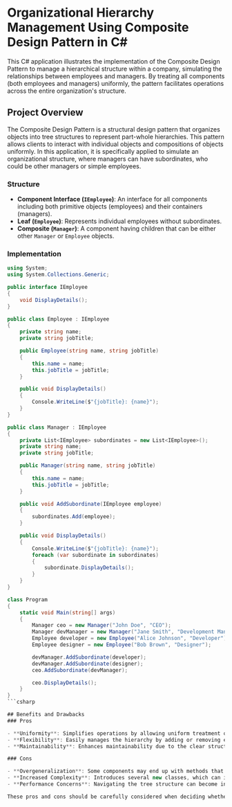 # Organizational Hierarchy Management Using Composite Design Pattern in C#

This C# application illustrates the implementation of the Composite Design Pattern to manage a hierarchical structure within a company, simulating the relationships between employees and managers. By treating all components (both employees and managers) uniformly, the pattern facilitates operations across the entire organization's structure.

## Project Overview

The Composite Design Pattern is a structural design pattern that organizes objects into tree structures to represent part-whole hierarchies. This pattern allows clients to interact with individual objects and compositions of objects uniformly. In this application, it is specifically applied to simulate an organizational structure, where managers can have subordinates, who could be other managers or simple employees.

### Structure

- **Component Interface (`IEmployee`)**: An interface for all components including both primitive objects (employees) and their containers (managers).
- **Leaf (`Employee`)**: Represents individual employees without subordinates.
- **Composite (`Manager`)**: A component having children that can be either other `Manager` or `Employee` objects.

### Implementation

```csharp
using System;
using System.Collections.Generic;

public interface IEmployee
{
    void DisplayDetails();
}

public class Employee : IEmployee
{
    private string name;
    private string jobTitle;

    public Employee(string name, string jobTitle)
    {
        this.name = name;
        this.jobTitle = jobTitle;
    }

    public void DisplayDetails()
    {
        Console.WriteLine($"{jobTitle}: {name}");
    }
}

public class Manager : IEmployee
{
    private List<IEmployee> subordinates = new List<IEmployee>();
    private string name;
    private string jobTitle;

    public Manager(string name, string jobTitle)
    {
        this.name = name;
        this.jobTitle = jobTitle;
    }

    public void AddSubordinate(IEmployee employee)
    {
        subordinates.Add(employee);
    }

    public void DisplayDetails()
    {
        Console.WriteLine($"{jobTitle}: {name}");
        foreach (var subordinate in subordinates)
        {
            subordinate.DisplayDetails();
        }
    }
}

class Program
{
    static void Main(string[] args)
    {
        Manager ceo = new Manager("John Doe", "CEO");
        Manager devManager = new Manager("Jane Smith", "Development Manager");
        Employee developer = new Employee("Alice Johnson", "Developer");
        Employee designer = new Employee("Bob Brown", "Designer");

        devManager.AddSubordinate(developer);
        devManager.AddSubordinate(designer);
        ceo.AddSubordinate(devManager);

        ceo.DisplayDetails();
    }
}
```csharp

## Benefits and Drawbacks
### Pros

- **Uniformity**: Simplifies operations by allowing uniform treatment of both simple and complex elements. This uniformity is crucial for maintaining consistency in how every part of the organizational hierarchy is managed, regardless of its complexity.
- **Flexibility**: Easily manages the hierarchy by adding or removing elements without affecting unrelated components. This allows the organization to be dynamically adaptable to changes, such as reorganization, without extensive re-engineering.
- **Maintainability**: Enhances maintainability due to the clear structure and defined roles of components. Each component (employee or manager) has a clear role and a set of operations it can perform, making the system easier to manage and update.

### Cons

- **Overgeneralization**: Some components may end up with methods that are irrelevant to their role. This can lead to confusion and the misuse of the interface methods where they don't logically apply, which can clutter the interface and the implementation.
- **Increased Complexity**: Introduces several new classes, which can increase the complexity of the system. While aiming to organize and simplify the management of hierarchical relationships, the number of classes and interfaces can grow significantly, potentially making the system harder to understand and maintain.
- **Performance Concerns**: Navigating the tree structure can become inefficient, especially if it is large and deeply nested. The performance overhead associated with traversing and managing a large and complex tree can impact the overall efficiency of the system, especially during extensive updates or queries.

These pros and cons should be carefully considered when deciding whether to implement the Composite Design Pattern in your project. Understanding these factors will help ensure that the design choice aligns with the project's requirements and goals.
